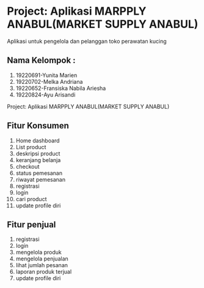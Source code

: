# Project: Aplikasi MARPPLY ANABUL(MARKET SUPPLY ANABUL)

Aplikasi untuk pengelola dan pelanggan toko perawatan kucing

## Nama Kelompok :
1. 19220691-Yunita Marien 
2. 19220702-Melka Andriana 
3. 19220652-Fransiska Nabila Ariesha  
4. 19220824-Ayu Arisandi 

Project: Aplikasi MARPPLY ANABUL(MARKET SUPPLY ANABUL)

## Fitur Konsumen
1. Home dashboard
2. List product
3. deskripsi product
4. keranjang belanja
5. checkout
6. status pemesanan
7. riwayat pemesanan
8. registrasi
9. login
10. cari product
11. update profile diri

## Fitur penjual
1. registrasi
2. login
3. mengelola produk 
4. mengelola penjualan
5. lihat jumlah pesanan
6. laporan produk terjual
7. update profile diri
